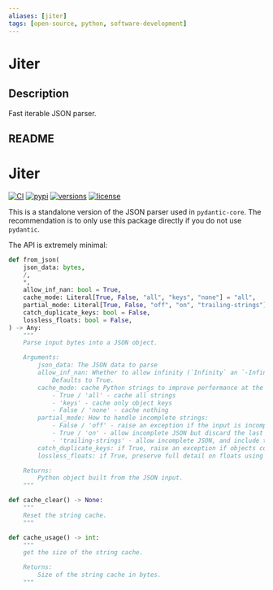 ```yaml
---
aliases: [jiter]
tags: [open-source, python, software-development]
---
```


# Jiter

## Description

Fast iterable JSON parser.

## README

# Jiter

[![CI](https://github.com/pydantic/jiter/workflows/CI/badge.svg?event=push)](https://github.com/pydantic/jiter/actions?query=event%3Apush+branch%3Amain+workflow%3ACI)
[![pypi](https://img.shields.io/pypi/v/jiter.svg)](https://pypi.python.org/pypi/jiter)
[![versions](https://img.shields.io/pypi/pyversions/jiter.svg)](https://github.com/pydantic/jiter)
[![license](https://img.shields.io/github/license/pydantic/jiter.svg)](https://github.com/pydantic/jiter/blob/main/LICENSE)

This is a standalone version of the JSON parser used in `pydantic-core`. The recommendation is to only use this package directly if you do not use `pydantic`.

The API is extremely minimal:

```python
def from_json(
    json_data: bytes,
    /,
    *,
    allow_inf_nan: bool = True,
    cache_mode: Literal[True, False, "all", "keys", "none"] = "all",
    partial_mode: Literal[True, False, "off", "on", "trailing-strings"] = False,
    catch_duplicate_keys: bool = False,
    lossless_floats: bool = False,
) -> Any:
    """
    Parse input bytes into a JSON object.

    Arguments:
        json_data: The JSON data to parse
        allow_inf_nan: Whether to allow infinity (`Infinity` an `-Infinity`) and `NaN` values to float fields.
            Defaults to True.
        cache_mode: cache Python strings to improve performance at the cost of some memory usage
            - True / 'all' - cache all strings
            - 'keys' - cache only object keys
            - False / 'none' - cache nothing
        partial_mode: How to handle incomplete strings:
            - False / 'off' - raise an exception if the input is incomplete
            - True / 'on' - allow incomplete JSON but discard the last string if it is incomplete
            - 'trailing-strings' - allow incomplete JSON, and include the last incomplete string in the output
        catch_duplicate_keys: if True, raise an exception if objects contain the same key multiple times
        lossless_floats: if True, preserve full detail on floats using `LosslessFloat`

    Returns:
        Python object built from the JSON input.
    """

def cache_clear() -> None:
    """
    Reset the string cache.
    """

def cache_usage() -> int:
    """
    get the size of the string cache.

    Returns:
        Size of the string cache in bytes.
    """
```
